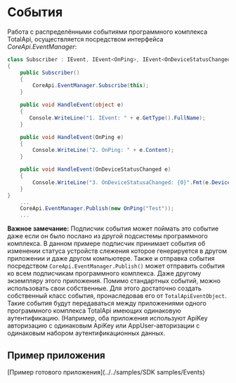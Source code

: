 События
================
Работа с распределёнными событиями программного комплекса TotalApi, осуществляется посредством интерфейса *CoreApi.EventManager*: 
```C#
class Subscriber : IEvent, IEvent<OnPing>, IEvent<OnDeviceStatusChanged>
{
    public Subscriber()
    {
        CoreApi.EventManager.Subscribe(this);
    }

    public void HandleEvent(object e)
    {
       Console.WriteLine("1. IEvent: " + e.GetType().FullName);
    }

    public void HandleEvent(OnPing e)
    {
        Console.WriteLine("2. OnPing: " + e.Content);
    }

    public void HandleEvent(OnDeviceStatusChanged e)
    {
        Console.WriteLine("3. OnDeviceStatusaChanged: {0}".Fmt(e.DeviceStatus.Id));
    }
}  
    ...
    CoreApi.EventManager.Publish(new OnPing("Test"));
    ...
```
**Важное замечание:** Подписчик события может поймать это событие даже если он было послано из другой подсистемы программного комплекса. В данном примере подписчик принимает события об изменении статуса устройств слежения которое генерируется в другом приложении и даже другом компьютере.
Также и отправка события посредством `CoreApi.EventManager.Publish()` может отправить события ко всем подписчикам программного комплекса. Даже другому экземпляру этого приложения.
Помимо стандартных событий, можно использовать свои собственные. Для этого достаточно создать собственный класс события, пронаследовав его от `TotalApiEventObject`. Такие события будут передаваться между приложениями одного программного комплекса TotalApi имеющих одинаковую аутентификацию. (Например, оба приложения используют ApiKey авторизацию с одинаковым ApiKey или AppUser-авторизации с одинаковым набором аутентификационных данных.

Пример приложения
-----------------------------------
[Пример готового приложения](../../samples/SDK samples/Events)
